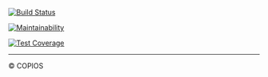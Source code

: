 [![Build Status](https://travis-ci.org/copios-jp/red-falcon.svg?branch=master)](https://travis-ci.org/copios-jp/red-falcon)

[![Maintainability](https://api.codeclimate.com/v1/badges/a72f6b4c41c2778c6bdb/maintainability)](https://codeclimate.com/github/copios-jp/red-falcon/maintainability)

[![Test Coverage](https://api.codeclimate.com/v1/badges/a72f6b4c41c2778c6bdb/test_coverage)](https://codeclimate.com/github/copios-jp/red-falcon/test_coverage)
<hr/>



&copy; COPIOS
